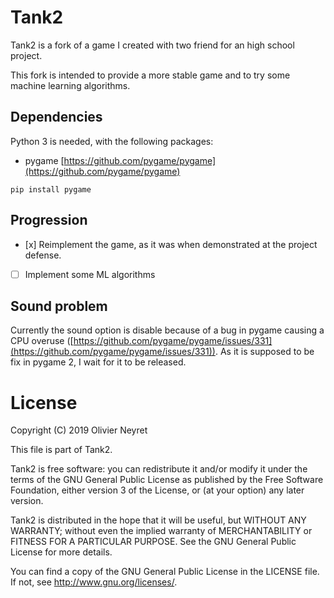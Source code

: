 # Tank2
Tank2 is a fork of a game I created with two friend for an high school project.

This fork is intended to provide a more stable game and to try some machine learning algorithms.

## Dependencies
Python 3 is needed, with the following packages:
- pygame [https://github.com/pygame/pygame](https://github.com/pygame/pygame)

```
pip install pygame
```

## Progression
* [x] Reimplement the game, as it was when demonstrated at the project defense.
* [ ] Implement some ML algorithms

## Sound problem
Currently the sound option is disable because of a bug in pygame causing a CPU overuse ([https://github.com/pygame/pygame/issues/331](https://github.com/pygame/pygame/issues/331)). As it is supposed to be fix in pygame 2, I wait for it to be released.

# License
Copyright (C) 2019 Olivier Neyret

This file is part of Tank2.

Tank2 is free software: you can redistribute it and/or modify
it under the terms of the GNU General Public License as published by
the Free Software Foundation, either version 3 of the License, or
(at your option) any later version.

Tank2 is distributed in the hope that it will be useful,
but WITHOUT ANY WARRANTY; without even the implied warranty of
MERCHANTABILITY or FITNESS FOR A PARTICULAR PURPOSE.  See the
GNU General Public License for more details.

You can find a copy of the GNU General Public License in the LICENSE file. If not, see http://www.gnu.org/licenses/.